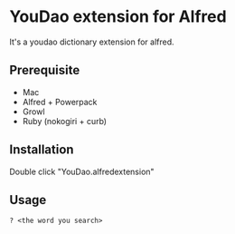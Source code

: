 YouDao extension for Alfred
=============

It's a youdao dictionary extension for alfred.

Prerequisite
------------
* Mac
* Alfred + Powerpack
* Growl
* Ruby (nokogiri + curb)

Installation
------------
Double click "YouDao.alfredextension"

Usage
-----
    ? <the word you search>
